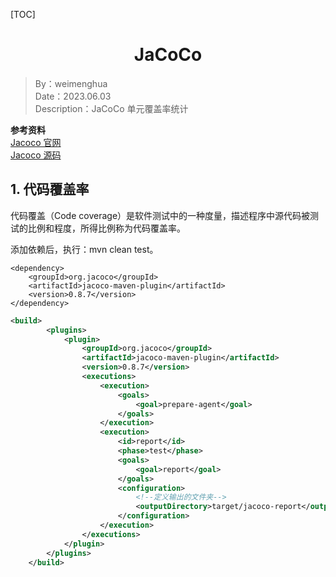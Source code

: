 [TOC]

<h1 align="center">JaCoCo</h1>

> By：weimenghua  
> Date：2023.06.03  
> Description：JaCoCo 单元覆盖率统计  

**参考资料**  
[Jacoco 官网](https://www.eclemma.org/jacoco/)  
[Jacoco 源码](https://github.com/jacoco/jacoco)

## 1. 代码覆盖率

代码覆盖（Code coverage）是软件测试中的一种度量，描述程序中源代码被测试的比例和程度，所得比例称为代码覆盖率。

添加依赖后，执行：mvn clean test。

```text
<dependency>
    <groupId>org.jacoco</groupId>
    <artifactId>jacoco-maven-plugin</artifactId>
    <version>0.8.7</version>
</dependency>
```

```xml
<build>
        <plugins>
            <plugin>
                <groupId>org.jacoco</groupId>
                <artifactId>jacoco-maven-plugin</artifactId>
                <version>0.8.7</version>
                <executions>
                    <execution>
                        <goals>
                            <goal>prepare-agent</goal>
                        </goals>
                    </execution>
                    <execution>
                        <id>report</id>
                        <phase>test</phase>
                        <goals>
                            <goal>report</goal>
                        </goals>
                        <configuration>
                            <!--定义输出的文件夹-->
                            <outputDirectory>target/jacoco-report</outputDirectory>
                        </configuration>
                    </execution>
                </executions>
            </plugin>
        </plugins>
    </build>
```
